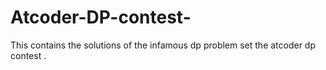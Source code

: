 # Atcoder-DP-contest-
This contains the solutions of the infamous dp problem set the atcoder dp contest .

